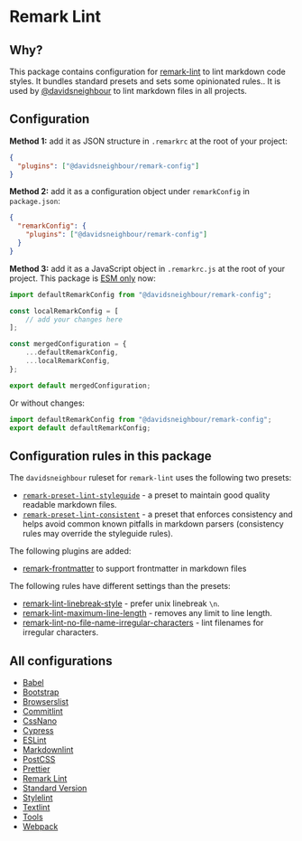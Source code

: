 # Remark Lint

## Why?

This package contains configuration for [remark-lint](https://github.com/remarkjs/remark-lint/) to lint markdown code styles. It bundles standard presets and sets some opinionated rules.. It is used by [@davidsneighbour](https://github.com/davidsneighbour) to lint markdown files in all projects.

## Configuration

**Method 1:** add it as JSON structure in `.remarkrc` at the root of your project:

```json
{
  "plugins": ["@davidsneighbour/remark-config"]
}
```

**Method 2:** add it as a configuration object under `remarkConfig` in `package.json`:

```json
{
  "remarkConfig": {
    "plugins": ["@davidsneighbour/remark-config"]
  }
}
```

**Method 3:** add it as a JavaScript object in `.remarkrc.js` at the root of your project. This package is [ESM only](https://gist.github.com/davidsneighbour/0efcc9b24d21e6226c973e401a413b2c) now:

```js
import defaultRemarkConfig from "@davidsneighbour/remark-config";

const localRemarkConfig = [
    // add your changes here
];

const mergedConfiguration = {
    ...defaultRemarkConfig,
    ...localRemarkConfig,
};

export default mergedConfiguration;
```

Or without changes:

```js
import defaultRemarkConfig from "@davidsneighbour/remark-config";
export default defaultRemarkConfig;
```

## Configuration rules in this package

The `davidsneighbour` ruleset for `remark-lint` uses the following two presets:

- [`remark-preset-lint-styleguide`](https://www.npmjs.com/package/remark-preset-lint-styleguide) - a preset to maintain good quality readable markdown files.
- [`remark-preset-lint-consistent`](https://www.npmjs.com/package/remark-preset-lint-consistent) - a preset that enforces consistency and helps avoid common known pitfalls in markdown parsers (consistency rules may override the styleguide rules).

The following plugins are added:

- [remark-frontmatter](https://github.com/remarkjs/remark-frontmatter) to support frontmatter in markdown files

The following rules have different settings than the presets:

- [remark-lint-linebreak-style](https://github.com/remarkjs/remark-lint/tree/main/packages/remark-lint-linebreak-style) - prefer unix linebreak `\n`.
- [remark-lint-maximum-line-length](https://github.com/remarkjs/remark-lint/tree/main/packages/remark-lint-maximum-line-length) - removes any limit to line length.
- [remark-lint-no-file-name-irregular-characters](https://github.com/remarkjs/remark-lint/tree/main/packages/remark-lint-no-file-name-irregular-characters) - lint filenames for irregular characters.

## All configurations

- [Babel](/packages/babel-config)
- [Bootstrap](/packages/bootstrap-config)
- [Browserslist](/packages/browserslist-config)
- [Commitlint](/packages/commitlint-config)
- [CssNano](/packages/cssnano-config)
- [Cypress](/packages/cypress-config)
- [ESLint](/packages/eslint-config)
- [Markdownlint](/packages/markdownlint-config)
- [PostCSS](/packages/postcss-config)
- [Prettier](/packages/prettier-config)
- [Remark Lint](/packages/remark-config)
- [Standard Version](/packages/standard-version-config)
- [Stylelint](/packages/stylelint-config)
- [Textlint](/packages/textlint-config)
- [Tools](/packages/tools)
- [Webpack](/packages/webpack-config)
